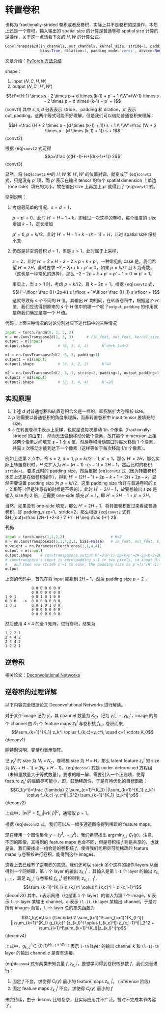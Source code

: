# 转置卷积

也称为 fractionally-strided 卷积或者反卷积，实际上并不是卷积的逆操作，本质上还是一个卷积，输入输出的 spatial size 的计算是普通卷积 spatial size 计算的逆操作，关于这一点请看下文的 $H,W$ 的计算公式。

```python
ConvTranspose2d(in_channels, out_channels, kernel_size, stride=1, padding=0, output_padding=0, groups=1, 
                bias=True, dilation=1, padding_mode='zeros', device=None, dtype=None):
```



文章介绍：[PyTorch 方法总结](https://jianjiansha.github.io/2019/11/01/pytorch/PyTorch-mtd/)

shape：

1. input $(N, C, H, W)$
2. output $(N, C', H', W')$

$$H'=(H-1) \times s - 2 \times p + d \times (k-1) + p' + 1
\\W'=(W-1) \times s - 2 \times p + d \times (k-1) + p' + 1$$ (convt1)
其中 $s, p, d$ 分表表示 stride， padding 和 dilation，$p'$ 表示 out_padding。这两个等式可能不好理解，但是我们可以借助普通卷积来理解：

$$H'=\frac {H + 2 \times p - [d \times (k-1) + 1]} s + 1
\\
\\W'=\frac {W + 2 \times p - [d \times (k-1) + 1]} s + 1$$ (convt2)

根据 {eq}`convt2` 式可得 
$$p=\frac {s(H'-1)-H+[d(k-1)+1]} 2$$ (convt3)

显然，将 {eq}`convt2` 中的 $H, W$ 和 $H', W'$ 的位置对调，就变成了 {eq}`convt1` 式，只是没有 $p'$ 项，而 $p'$ 表示在输出 tensor 的每个 spatial dimension 上单边（one side）填充的大小，故在输出 size 上再加上 $p'$ 就得到了 {eq}`convt1` 式。

举例说明：
1. 考虑最简单的情况，$s=d=1$，
    
    $p=p'=0$，此时 $H'=H-1+k$，即经过一次这样的卷积，每个维度的 size 增加 $k-1$，定长增加

    $p'=0, p=k//2$，此时 $H'=H-1 + k - (k-1)=H$，此时 spatial size 保持不变
2. 仍然是非空洞卷积 $d=1$，但是 $s>1$，此时属于上采样，

    $s=2$，此时 $H'=2\times H- 2 - 2 \times p + k+p'$，一种常见的 case 是，我们希望 $H'=2H$，此时要求 $-2-2p+k+p'=0$，如果 $p=k//2$ 且 $k$ 为奇数，（这也是一种常见的选择），那么 $-2-2p+k+p'=p'-1=0 \Rightarrow p'=1$。

    事实上，当 $s>1$ 时，考虑 $p=k//2$，且 $k-2p=1$，根据 {eq}`convt2` 式，
    $$H'=\lfloor \frac {H+2p-k} s \rfloor + 1=\lfloor \frac {H-1} s \rfloor + 1$$
    这就导致有 $s$ 个不同的 $H$ 值，其输出 $H'$ 均相同，在转置卷积中，根据这个 $H'$ 值，我们应该得到原来的 $s$ 个 $H$ 值中的哪一个呢？`output_padding` 的作用就是帮我们确定是哪一个 $H$ 值。


代码：上面三种情况的讨论分别对应下述代码中的三种情况
```python
input = torch.randn(8, 2, 2, 2)
m = nn.ConvTranspose2d(2, 3, 3)      # (in_feat, out_feat, kernel_size)
output = m(input)
output.shape            # (8, 3, 4, 4)      H'=H+k-1=H+2

m1 = nn.ConvTranspose2d(2, 3, 3, padding=1)
output1 = m1(input)
output1.shape           # (8, 3, 2, 2)      H'=H

m2 = nn.ConvTranspose2d(2, 3, 3, stride=2, padding=1, output_padding=1)
output2 = m2(input)
output2.shape           # (8, 3, 4, 4)      H'=2H
```

## 实现原理

1. 上述 $d$ 对普通卷积和转置卷积含义是一样的，即膨胀扩大卷积核 size。
2. $p$ 则需要以普通卷积的角度来理解，而非转置卷积中 input tensor 要填充的 size。
3. $s$ 在转置卷积中表示上采样，也就是说每次移动 $1/s$ 个像素（fractionally-strided 的由来），然而无法做到移动分数个像素，故在每个 dimension 上相邻两个像素之间填充 $s-1$ 个 `0` 值，然后卷积滑动窗口时每次移动 1 个像素，共需 $s$ 次移动才能到达下一个像素（这样等价于每次移动 $1/s$ 个像素）。

例如上述第 `2` 点中，令 $s=2, \ d=1, \ p=k//2=1, \ p'=1$，那么 $H'=2H$，那么实际上转置卷积时，$H$ 先扩大为 $H+(H-1)\cdot (s-1)=2H-1$，然后此时的卷积 `stride=1`，要求此时的 padding size，然后根据 {eq}`convt2` 式（因为转置卷积本质上还是在做卷积操作），得到 $H'=(2H-1)+2p-k + 1=2H+2p-k$，显然需要设置 padding size 为 $p=k//2$，这里 padding size 恰好与普通卷积的 $p=2$ 相等（但是注意有的时候是不等的）。此时 $H'=2H-1$，故要想输出 size 是输入 size 的 2 倍，还需要 one-side 填充 $p'=1$，即 $H'=2H-1+p'=2H$。

当然，如果没有 one-side 填充，那么 $H'=2H-1$，将转置卷积反过来看成普通卷积，即 padding_size=1，stride=2，那么根据 {eq}`convt2` 式有 $H_{out}=\frac {2H-1 +2-3 } 2 +1 =H \neq \frac {H'} 2$

**代码**
```python
input = torch.ones(1,1,2,2)                     # H=2
m = nn.ConvTranspose2d(1,1,4,2,1, bias=False)   # in_feat, out_feat, k, s, p
m.weight = nn.Parameter(torch.ones(1,1,4,4))
output = m(input)
output.shape    # convtranspose's output H'=2(H-1)-2p+k+p'=2H-2p+k-2=2H
# convtranspose's input is zero-padding s-1 in two pixels, so input H:=1+s(H-1)=2H-1
#   and then use stride s'=1 to conv, the padding size is p'=[s'(H'-1)-(2H-1)+k]/2= k/2=2
output
```
上面的代码中，首先在将 input 膨胀到 $2H-1$，然后 padding size $p=2$ ，
```
            0 0 0 0 0 0 0
            0 0 0 0 0 0 0
1 0 1       0 0 1 0 1 0 0
0 0 0   ->  0 0 0 0 0 0 0
1 0 1       0 0 1 0 1 0 0
            0 0 0 0 0 0 0
            0 0 0 0 0 0 0
```
然后使用 $4 \times 4$ 的全 1 矩阵，进行卷积，结果为
```
1 2 2 1
2 4 4 2
2 4 4 2
1 2 2 1
```


## 逆卷积

相关论文：[Deconvolutional Networks](https://matthewzeiler.com/mattzeiler/deconvolutionalnetworks.pdf)

## 逆卷积的过程详解

以下内容完全根据论文 Deconvolutional Networks 进行解读。

对于某个 image 记为 $y^i$，其 channel 数量为 $K_0$，记为 $y_1^i,\cdots, y_{K_0}^i$，image 的每个 channel 由 $K_1$ 个 feature maps $z_k^i$ 与卷积核 $f_{k,c}$ 卷积而来，
$$\sum_{k=1}^{K_1} z_k^i \oplus f_{k,c}=y_c^i, \quad c=1,\cdots,K_0$$ (deconv1)

除特别说明，变量均表示矩阵。

记 $y_c^i$ 的 size 为 $N_r \times N_c$，卷积核 size 为 $H\times H$，那么 latent feature $z_k^i$ 的 size 为 $(N_r+H-1)\times (N_c+H-1)$。{eq}`deconv1` 式是 under-determined 方程组（未知量数量大于等式数量），要求的唯一解，需要引入一个正则项，使得 feature $z_k^i$ 的幅值尽可能小，即，鼓励稀疏性，于是有待优化的目标函数：
$$C_1(y^i)=\frac {\lambda} 2 \sum_{c=1}^{K_0} ||\sum_{k=1}^{K_1} z_k^i \oplus f_{k,c}-y_c^i||_2^2+\sum_{k=1}^{K_1} |z_k^i|^p$$ (deconv2)

上式中，$|w|^p=\sum_{i,j} |w(i,j)|^p$，通常取 $p=1$。

根据 {eq}`deconv2` 式，我们可以从一幅多通道图像得到稀疏的 feature maps。

现在使用一个图像集合 $y=\{y^1,\cdots, y^I\}$，我们希望找出 $\arg \min_{f,z} \ C_1(y)$，注意，不同的图像，其得到的 feature maps 也会不同，但是卷积核 $f$ 则是共享的，也就是说，我们要找出一组合适的卷积核 $f$，使得我们能用尽可能稀疏的 feature maps 与卷积核进行卷积，能得到这些 images。

这看上去已经有了逆卷积的意思。我们还可以 stack 多个这样的操作/layers 从而得到一个网络即，第 `l` 个 layer 的输出 $z_{k,l}^i$ ，其输入是第 `l-1` 个 layer 的输出 $z_{c,l-1}^i$，满足  $z_{k,l}^i$ 与卷积核 $f_{k,c}^l$ 卷积得到  $z_{c,l-1}^i$，
$$\sum_{k=1}^{K_l} z_{k,l}^i \oplus f_{k,c}^l = z_{c,l-1}^i$$ (deconv3)
其中，$i$ 表示网络（也是第 `1` 个 layer）的输入为第 $i$ 个 image，$k$ 表示 `l-th` layer 某输出 channel，$c$ 表示 `(l-1)-th` layer 某输出 channel，于是对所有 images 而言，`l-th` layer 总的损失函数为

$$C_l(y)=\frac {\lambda} 2 \sum_{i=1}^I\sum_{c=1}^{K_{l-1}} ||\sum_{k=1}^{K_l} g_{k,c}^l(z_{k,l}^i \oplus f_{k,c}^l)-z_{c,l-1}^i||_2^2 + \sum_{i=1}^I\sum_{k=1}^{K_l}|z_{k,l}^i|^p$$ (deconv4)

上式中，$g_{k,c}^l \in \{0,1\}^{H_{l-1} \times W_{l-1}}$ 表示 `l-th` layer 的输出 channel $k$ 和 `(l-1)-th` layer 的输出 channel $c$ 是否有连接。

{eq}`deconv4` 式有两类未知变量 $f, z_{k,l}^i$，要想学习得到卷积核参数 $f$，我们交替进行：
1. 固定 $f$ 不变，求使得 $C_l(y)$ 最小的 feature maps $z_{k,l}^i$。 (inference 阶段)
2. 固定 feature maps $z_{k,l}^i$ 不变，求使得 $C_l(y)$ 最小的 $f$

未完待续，由于 deconv 比较复杂，且实际应用并不广泛，暂时不完成本节内容了。